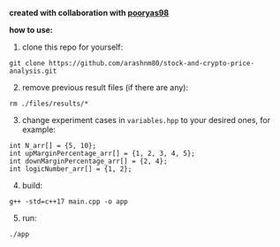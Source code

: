 **created with collaboration with [pooryas98](https://github.com/pooryas98)**


**how to use:**
1. clone this repo for yourself:
```
git clone https://github.com/arashnm80/stock-and-crypto-price-analysis.git
```
2. remove previous result files (if there are any):
```
rm ./files/results/*
```
3. change experiment cases in `variables.hpp` to your desired ones, for example:
```
int N_arr[] = {5, 10};
int upMarginPercentage_arr[] = {1, 2, 3, 4, 5};
int downMarginPercentage_arr[] = {2, 4};
int logicNumber_arr[] = {1, 2};
```
4. build:
```
g++ -std=c++17 main.cpp -o app
```
5. run:
```
./app
```

